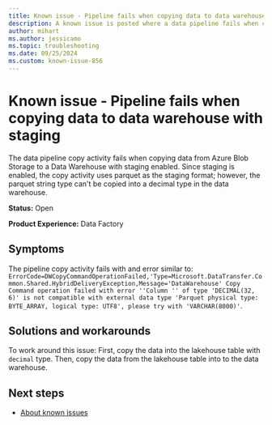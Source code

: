 ```yaml
---
title: Known issue - Pipeline fails when copying data to data warehouse with staging
description: A known issue is posted where a data pipeline fails when copying data to data warehouse with staging.
author: mihart
ms.author: jessicamo
ms.topic: troubleshooting  
ms.date: 09/25/2024
ms.custom: known-issue-856
---
```


# Known issue - Pipeline fails when copying data to data warehouse with staging

The data pipeline copy activity fails when copying data from Azure Blob Storage to a Data Warehouse with staging enabled. Since staging is enabled, the copy activity uses parquet as the staging format; however, the parquet string type can't be copied into a decimal type in the data warehouse.

**Status:** Open

**Product Experience:** Data Factory

## Symptoms

The pipeline copy activity fails with and error similar to: `ErrorCode=DWCopyCommandOperationFailed,'Type=Microsoft.DataTransfer.Common.Shared.HybridDeliveryException,Message='DataWarehouse' Copy Command operation failed with error ''Column '' of type 'DECIMAL(32, 6)' is not compatible with external data type 'Parquet physical type: BYTE_ARRAY, logical type: UTF8', please try with 'VARCHAR(8000)'`.

## Solutions and workarounds

To work around this issue: First, copy the data into the lakehouse table with `decimal` type. Then, copy the data from the lakehouse table into to the data warehouse.

## Next steps

- [About known issues](https://support.fabric.microsoft.com/known-issues)
